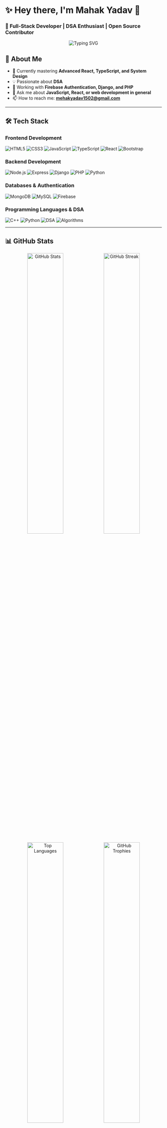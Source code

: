 # ✨ Hey there, I'm Mahak Yadav 👋
### 🚀 Full-Stack Developer | DSA Enthusiast | Open Source Contributor

<p align="center">
  <img src="https://readme-typing-svg.herokuapp.com?font=Fira+Code&pause=1000&color=FF69B4&center=true&width=435&lines=Building+scalable+web+applications;Clean+code+advocate;Passionate+about+problem+solving" alt="Typing SVG" />
</p>

## 🔭 About Me

- 🌱 Currently mastering **Advanced React, TypeScript, and System Design**
- 💡 Passionate about **DSA**
- 🔧 Working with **Firebase Authentication, Django, and PHP**
- 💬 Ask me about **JavaScript, React, or web development in general**
- 📫 How to reach me: **mehakyadav1502@gmail.com**

---

## 🛠️ Tech Stack

### Frontend Development
<p>
  <img src="https://img.shields.io/badge/HTML5-E34F26?style=for-the-badge&logo=html5&logoColor=white" alt="HTML5" />
  <img src="https://img.shields.io/badge/CSS3-1572B6?style=for-the-badge&logo=css3&logoColor=white" alt="CSS3" />
  <img src="https://img.shields.io/badge/JavaScript-F7DF1E?style=for-the-badge&logo=javascript&logoColor=black" alt="JavaScript" />
  <img src="https://img.shields.io/badge/TypeScript-3178C6?style=for-the-badge&logo=typescript&logoColor=white" alt="TypeScript" />
  <img src="https://img.shields.io/badge/React-61DAFB?style=for-the-badge&logo=react&logoColor=black" alt="React" />
  <img src="https://img.shields.io/badge/Bootstrap-7952B3?style=for-the-badge&logo=bootstrap&logoColor=white" alt="Bootstrap" />
</p>

### Backend Development
<p>
  <img src="https://img.shields.io/badge/Node.js-339933?style=for-the-badge&logo=nodedotjs&logoColor=white" alt="Node.js" />
  <img src="https://img.shields.io/badge/Express.js-000000?style=for-the-badge&logo=express&logoColor=white" alt="Express" />
  <img src="https://img.shields.io/badge/Django-092E20?style=for-the-badge&logo=django&logoColor=white" alt="Django" />
  <img src="https://img.shields.io/badge/PHP-777BB4?style=for-the-badge&logo=php&logoColor=white" alt="PHP" />
  <img src="https://img.shields.io/badge/Python-3776AB?style=for-the-badge&logo=python&logoColor=white" alt="Python" />
</p>

### Databases & Authentication
<p>
  <img src="https://img.shields.io/badge/MongoDB-47A248?style=for-the-badge&logo=mongodb&logoColor=white" alt="MongoDB" />
  <img src="https://img.shields.io/badge/MySQL-4479A1?style=for-the-badge&logo=mysql&logoColor=white" alt="MySQL" />
  <img src="https://img.shields.io/badge/Firebase-FFCA28?style=for-the-badge&logo=firebase&logoColor=black" alt="Firebase" />
</p>

### Programming Languages & DSA
<p>
  <img src="https://img.shields.io/badge/C%2B%2B-00599C?style=for-the-badge&logo=c%2B%2B&logoColor=white" alt="C++" />
  <img src="https://img.shields.io/badge/Python-3776AB?style=for-the-badge&logo=python&logoColor=white" alt="Python" />
  <img src="https://img.shields.io/badge/Data_Structures-FF6600?style=for-the-badge&logo=leetcode&logoColor=white" alt="DSA" />
  <img src="https://img.shields.io/badge/Algorithms-009688?style=for-the-badge&logo=codeforces&logoColor=white" alt="Algorithms" />
</p>

---

## 📊 GitHub Stats

<p align="center">
  <img width="48%" src="https://github-readme-stats.vercel.app/api?username=ymahak&show_icons=true&theme=radical&include_all_commits=true" alt="GitHub Stats" />
  <img width="48%" src="[https://github-readme-streak-stats.herokuapp.com/?user=ymahak&theme=radical](https://github-readme-streak-stats.herokuapp.com/?user=ymahak&theme=radical)" alt="GitHub Streak" />
</p>

<p align="center">
  <img width="48%" src="https://github-readme-stats.vercel.app/api/top-langs/?username=ymahak&layout=compact&theme=radical&langs_count=8" alt="Top Languages" />
  <img width="48%" src="https://github-profile-trophy.vercel.app/?username=ymahak&theme=radical&margin-w=15&column=4" alt="GitHub Trophies" />
</p>

---

## 🌐 Connect With Me

<p align="center">
  <a href="mailto:mehakyadav1502@gmail.com">
    <img src="https://img.shields.io/badge/Gmail-D14836?style=for-the-badge&logo=gmail&logoColor=white" alt="Gmail"/>
  </a>
  <a href="https://www.linkedin.com/in/mahakyadav/">
    <img src="https://img.shields.io/badge/LinkedIn-0077B5?style=for-the-badge&logo=linkedin&logoColor=white" alt="LinkedIn"/>
  </a>
  <a href="https://github.com/ymahak">
    <img src="https://img.shields.io/badge/GitHub-100000?style=for-the-badge&logo=github&logoColor=white" alt="GitHub"/>
  </a>
  <a href="https://leetcode.com/yourusername/">
    <img src="https://img.shields.io/badge/LeetCode-FFA116?style=for-the-badge&logo=leetcode&logoColor=white" alt="LeetCode"/>
  </a>
</p>

